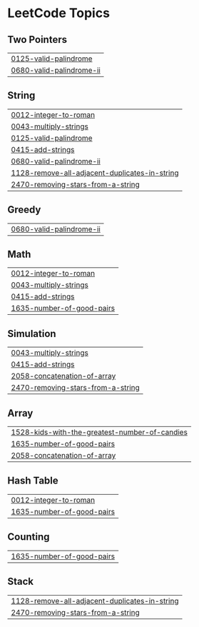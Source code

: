 

<!---LeetCode Topics Start-->
# LeetCode Topics
## Two Pointers
|  |
| ------- |
| [0125-valid-palindrome](https://github.com/Atharvkadamcodes/LEETCODE/tree/master/0125-valid-palindrome) |
| [0680-valid-palindrome-ii](https://github.com/Atharvkadamcodes/LEETCODE/tree/master/0680-valid-palindrome-ii) |
## String
|  |
| ------- |
| [0012-integer-to-roman](https://github.com/Atharvkadamcodes/LEETCODE/tree/master/0012-integer-to-roman) |
| [0043-multiply-strings](https://github.com/Atharvkadamcodes/LEETCODE/tree/master/0043-multiply-strings) |
| [0125-valid-palindrome](https://github.com/Atharvkadamcodes/LEETCODE/tree/master/0125-valid-palindrome) |
| [0415-add-strings](https://github.com/Atharvkadamcodes/LEETCODE/tree/master/0415-add-strings) |
| [0680-valid-palindrome-ii](https://github.com/Atharvkadamcodes/LEETCODE/tree/master/0680-valid-palindrome-ii) |
| [1128-remove-all-adjacent-duplicates-in-string](https://github.com/Atharvkadamcodes/LEETCODE/tree/master/1128-remove-all-adjacent-duplicates-in-string) |
| [2470-removing-stars-from-a-string](https://github.com/Atharvkadamcodes/LEETCODE/tree/master/2470-removing-stars-from-a-string) |
## Greedy
|  |
| ------- |
| [0680-valid-palindrome-ii](https://github.com/Atharvkadamcodes/LEETCODE/tree/master/0680-valid-palindrome-ii) |
## Math
|  |
| ------- |
| [0012-integer-to-roman](https://github.com/Atharvkadamcodes/LEETCODE/tree/master/0012-integer-to-roman) |
| [0043-multiply-strings](https://github.com/Atharvkadamcodes/LEETCODE/tree/master/0043-multiply-strings) |
| [0415-add-strings](https://github.com/Atharvkadamcodes/LEETCODE/tree/master/0415-add-strings) |
| [1635-number-of-good-pairs](https://github.com/Atharvkadamcodes/LEETCODE/tree/master/1635-number-of-good-pairs) |
## Simulation
|  |
| ------- |
| [0043-multiply-strings](https://github.com/Atharvkadamcodes/LEETCODE/tree/master/0043-multiply-strings) |
| [0415-add-strings](https://github.com/Atharvkadamcodes/LEETCODE/tree/master/0415-add-strings) |
| [2058-concatenation-of-array](https://github.com/Atharvkadamcodes/LEETCODE/tree/master/2058-concatenation-of-array) |
| [2470-removing-stars-from-a-string](https://github.com/Atharvkadamcodes/LEETCODE/tree/master/2470-removing-stars-from-a-string) |
## Array
|  |
| ------- |
| [1528-kids-with-the-greatest-number-of-candies](https://github.com/Atharvkadamcodes/LEETCODE/tree/master/1528-kids-with-the-greatest-number-of-candies) |
| [1635-number-of-good-pairs](https://github.com/Atharvkadamcodes/LEETCODE/tree/master/1635-number-of-good-pairs) |
| [2058-concatenation-of-array](https://github.com/Atharvkadamcodes/LEETCODE/tree/master/2058-concatenation-of-array) |
## Hash Table
|  |
| ------- |
| [0012-integer-to-roman](https://github.com/Atharvkadamcodes/LEETCODE/tree/master/0012-integer-to-roman) |
| [1635-number-of-good-pairs](https://github.com/Atharvkadamcodes/LEETCODE/tree/master/1635-number-of-good-pairs) |
## Counting
|  |
| ------- |
| [1635-number-of-good-pairs](https://github.com/Atharvkadamcodes/LEETCODE/tree/master/1635-number-of-good-pairs) |
## Stack
|  |
| ------- |
| [1128-remove-all-adjacent-duplicates-in-string](https://github.com/Atharvkadamcodes/LEETCODE/tree/master/1128-remove-all-adjacent-duplicates-in-string) |
| [2470-removing-stars-from-a-string](https://github.com/Atharvkadamcodes/LEETCODE/tree/master/2470-removing-stars-from-a-string) |
<!---LeetCode Topics End-->